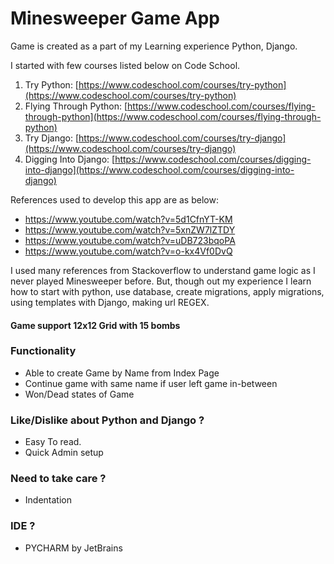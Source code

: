 # Minesweeper Game App

Game is created as a part of my Learning experience Python, Django.

I started with few courses listed below on Code School.

1. Try Python: [https://www.codeschool.com/courses/try-python](https://www.codeschool.com/courses/try-python)
2. Flying Through Python: [https://www.codeschool.com/courses/flying-through-python](https://www.codeschool.com/courses/flying-through-python)
3. Try Django: [https://www.codeschool.com/courses/try-django](https://www.codeschool.com/courses/try-django)
4. Digging Into Django: [https://www.codeschool.com/courses/digging-into-django](https://www.codeschool.com/courses/digging-into-django)

References used to develop this app are as below:
- https://www.youtube.com/watch?v=5d1CfnYT-KM
- https://www.youtube.com/watch?v=5xnZW7lZTDY
- https://www.youtube.com/watch?v=uDB723bqoPA
- https://www.youtube.com/watch?v=o-kx4Vf0DvQ

I used many references from Stackoverflow to understand game logic as I never played Minesweeper before.
But, though out my experience I learn how to start with python, use database, create migrations, apply migrations, using templates with Django, making url REGEX.

#### Game support 12x12 Grid with 15 bombs

### Functionality
- Able to create Game by Name from Index Page
- Continue game with same name if user left game in-between
- Won/Dead states of Game

### Like/Dislike about Python and Django ?
- Easy To read.
- Quick Admin setup

### Need to take care ?
- Indentation

### IDE ?
- PYCHARM by JetBrains
